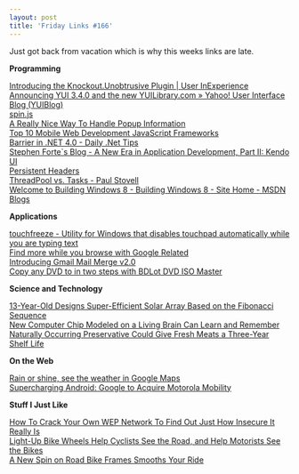 ```yaml
---
layout: post
title: 'Friday Links #166'
---
```

Just got back from vacation which is why this weeks links are late.

**Programming**

[Introducing the Knockout.Unobtrusive Plugin | User InExperience](http://userinexperience.com/?p=689)   
[Announcing YUI 3.4.0 and the new YUILibrary.com » Yahoo! User Interface Blog (YUIBlog)](http://www.yuiblog.com/blog/2011/08/18/announcing-yui-3-4-0-and-the-new-yuilibrary-com/)   
[spin.js](http://fgnass.github.com/spin.js/)   
[A Really Nice Way To Handle Popup Information](http://css-tricks.com/13638-a-really-nice-way-to-handle-popup-information/)   
[Top 10 Mobile Web Development JavaScript Frameworks](http://feedproxy.google.com/~r/SixRevisions/~3/j3vrkChE3nM/)   
[Barrier in .NET 4.0 - Daily .Net Tips](http://dailydotnettips.com/2011/08/18/barrier-in-net-4-0/)   
[Stephen Forte`s Blog - A New Era in Application Development, Part II: Kendo UI](http://www.stephenforte.net/PermaLink,guid,b3c6493d-c92b-4122-a150-d9674ecfdaea.aspx)   
[Persistent Headers](http://css-tricks.com/13465-persistent-headers/)   
[ThreadPool vs. Tasks - Paul Stovell](http://www.paulstovell.com/threadpool-vs-tasks)   
[Welcome to Building Windows 8 - Building Windows 8 - Site Home - MSDN Blogs](http://blogs.msdn.com/b/b8/archive/2011/08/15/welcome-to-building-windows-8.aspx)

**Applications**

[touchfreeze - Utility for Windows that disables touchpad automatically while you are typing text](http://code.google.com/p/touchfreeze/)   
[Find more while you browse with Google Related](http://feedproxy.google.com/~r/blogspot/MKuf/~3/HO50pIzMYKQ/find-more-while-you-browse-with-google.html)   
[Introducing Gmail Mail Merge v2.0](http://www.labnol.org/tech/gmail-mail-merge/19972/)   
[Copy any DVD to in two steps with BDLot DVD ISO Master](http://feedproxy.google.com/~r/Freewaregeniuscom/~3/GBi6c_O4gtM/)

**Science and Technology**

[13-Year-Old Designs Super-Efficient Solar Array Based on the Fibonacci Sequence](http://www.popsci.com/technology/article/2011-08/13-year-old-designs-breakthrough-solar-array-based-fibonacci-sequence)   
[New Computer Chip Modeled on a Living Brain Can Learn and Remember](http://www.popsci.com/technology/article/2011-08/first-generation-cognitive-chips-based-brain-architecture-will-revolutionize-computing-ibm-says)   
[Naturally Occurring Preservative Could Give Fresh Meats a Three-Year Shelf Life](http://www.popsci.com/technology/article/2011-08/naturally-occurring-preservative-could-give-fresh-meats-three-year-shelf-life)

**On the Web**

[Rain or shine, see the weather in Google Maps](http://feedproxy.google.com/~r/blogspot/MKuf/~3/hNibpLz64Zg/rain-or-shine-see-weather-in-google.html)   
[Supercharging Android: Google to Acquire Motorola Mobility](http://feedproxy.google.com/~r/blogspot/MKuf/~3/VXawQY4HDIk/supercharging-android-google-to-acquire.html)

**Stuff I Just Like**

[How To Crack Your Own WEP Network To Find Out Just How Insecure It Really Is](http://feedproxy.google.com/~r/Makeuseof/~3/gVtKyuhuyN4/)   
[Light-Up Bike Wheels Help Cyclists See the Road, and Help Motorists See the Bikes](http://www.popsci.com/diy/article/2011-08/light-bike-wheels-help-cyclists-see-road-and-help-motorists-see-bikes)   
[A New Spin on Road Bike Frames Smooths Your Ride](http://www.popsci.com/gadgets/article/2011-08/new-spin-road-bike-frames-smooths-your-ride)

